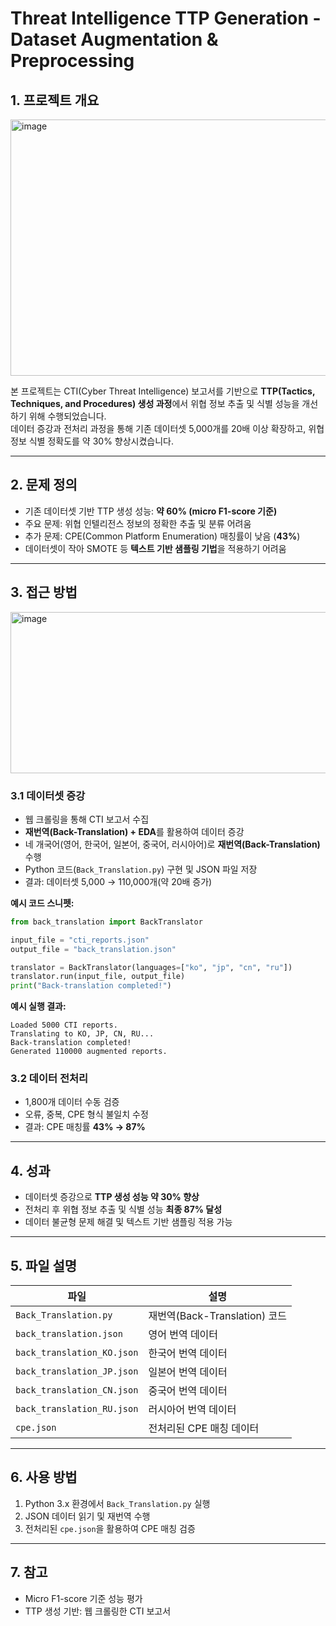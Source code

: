 # Threat Intelligence TTP Generation - Dataset Augmentation & Preprocessing

## 1. 프로젝트 개요
<img width="816" height="410" alt="image" src="https://github.com/user-attachments/assets/2df03344-e751-4f76-bfd7-e7d6e1336740" />

본 프로젝트는 CTI(Cyber Threat Intelligence) 보고서를 기반으로 **TTP(Tactics, Techniques, and Procedures) 생성 과정**에서 위협 정보 추출 및 식별 성능을 개선하기 위해 수행되었습니다.  
데이터 증강과 전처리 과정을 통해 기존 데이터셋 5,000개를 20배 이상 확장하고, 위협 정보 식별 정확도를 약 30% 향상시켰습니다.

---

## 2. 문제 정의
- 기존 데이터셋 기반 TTP 생성 성능: **약 60% (micro F1-score 기준)**  
- 주요 문제: 위협 인텔리전스 정보의 정확한 추출 및 분류 어려움  
- 추가 문제: CPE(Common Platform Enumeration) 매칭률이 낮음 (**43%**)
- 데이터셋이 작아 SMOTE 등 **텍스트 기반 샘플링 기법**을 적용하기 어려움

---

## 3. 접근 방법
<img width="772" height="258" alt="image" src="https://github.com/user-attachments/assets/96a0569f-1a80-4250-ab03-f9a3ae4a0688" />

### 3.1 데이터셋 증강
- 웹 크롤링을 통해 CTI 보고서 수집
- **재번역(Back-Translation) + EDA**를 활용하여 데이터 증강
- 네 개국어(영어, 한국어, 일본어, 중국어, 러시아어)로 **재번역(Back-Translation)** 수행
- Python 코드(`Back_Translation.py`) 구현 및 JSON 파일 저장
- 결과: 데이터셋 5,000 → 110,000개(약 20배 증가)

**예시 코드 스니펫:**
```python
from back_translation import BackTranslator

input_file = "cti_reports.json"
output_file = "back_translation.json"

translator = BackTranslator(languages=["ko", "jp", "cn", "ru"])
translator.run(input_file, output_file)
print("Back-translation completed!")
```

**예시 실행 결과:**
```
Loaded 5000 CTI reports.
Translating to KO, JP, CN, RU...
Back-translation completed!
Generated 110000 augmented reports.
```

### 3.2 데이터 전처리
- 1,800개 데이터 수동 검증
- 오류, 중복, CPE 형식 불일치 수정
- 결과: CPE 매칭률 **43% → 87%**

---

## 4. 성과
- 데이터셋 증강으로 **TTP 생성 성능 약 30% 향상**
- 전처리 후 위협 정보 추출 및 식별 성능 **최종 87% 달성**
- 데이터 불균형 문제 해결 및 텍스트 기반 샘플링 적용 가능

---

## 5. 파일 설명
| 파일 | 설명 |
|------|------|
| `Back_Translation.py` | 재번역(Back-Translation) 코드 |
| `back_translation.json` | 영어 번역 데이터 |
| `back_translation_KO.json` | 한국어 번역 데이터 |
| `back_translation_JP.json` | 일본어 번역 데이터 |
| `back_translation_CN.json` | 중국어 번역 데이터 |
| `back_translation_RU.json` | 러시아어 번역 데이터 |
| `cpe.json` | 전처리된 CPE 매칭 데이터 |

---

## 6. 사용 방법
1. Python 3.x 환경에서 `Back_Translation.py` 실행
2. JSON 데이터 읽기 및 재번역 수행
3. 전처리된 `cpe.json`을 활용하여 CPE 매칭 검증

---

## 7. 참고
- Micro F1-score 기준 성능 평가
- TTP 생성 기반: 웹 크롤링한 CTI 보고서

